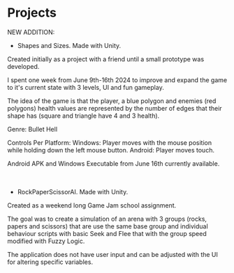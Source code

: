 # Projects
NEW ADDITION: 
- Shapes and Sizes. Made with Unity.

Created initially as a project with a friend until a small prototype was developed.

I spent one week from June 9th-16th 2024 to improve and expand the game to it's current state with 3 levels, UI and fun gameplay. 

The idea of the game is that the player, a blue polygon and enemies (red polygons) health values are represented by the number 
of edges that their shape has (square and triangle have 4 and 3 health).

Genre: Bullet Hell

Controls Per Platform: 
Windows: Player moves with the mouse position while holding down the left mouse button.
Android: Player moves touch.

Android APK and Windows Executable from June 16th currently available.
<br /><br /><br />
- RockPaperScissorAI. Made with Unity.

Created as a weekend long Game Jam school assignment. 

The goal was to create a simulation of an arena with 3 groups (rocks, papers and scissors) that are use the same base group 
and individual behaviour scripts with basic Seek and Flee that with the group speed modified with Fuzzy Logic.

The application does not have user input and can be adjusted with the UI for altering specific variables.
